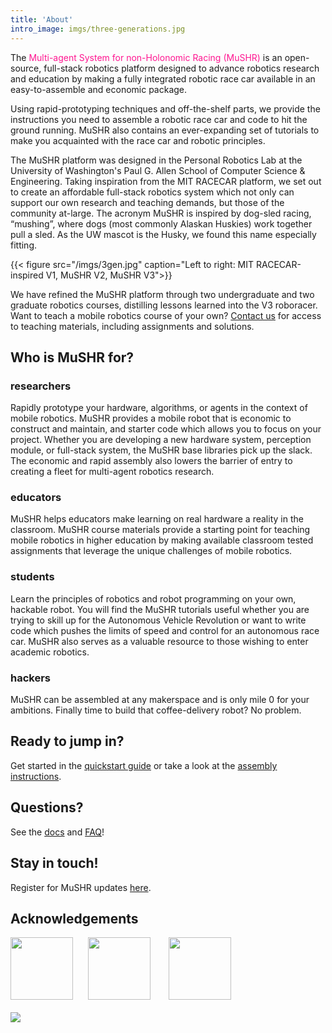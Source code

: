 ```yaml
---
title: 'About'
intro_image: imgs/three-generations.jpg
---
```

The <font color="#FF1690">Multi-agent System for non-Holonomic Racing (MuSHR) </font> is an open-source, full-stack robotics platform designed to advance robotics research and education by making a fully integrated robotic race car available in an easy-to-assemble and economic package.

Using rapid-prototyping techniques and off-the-shelf parts, we provide the instructions you need to assemble a robotic race car and code to hit the ground running. MuSHR also contains an ever-expanding set of tutorials to make you acquainted with the race car and robotic principles. 

The MuSHR platform was designed in the Personal Robotics Lab at the University of Washington's Paul G. Allen School of Computer Science & Engineering. Taking inspiration from the MIT RACECAR platform, we set out to create an affordable full-stack robotics system which not only can support our own research and teaching demands, but those of the community at-large. The acronym MuSHR is inspired by dog-sled racing, “mushing”, where dogs (most commonly Alaskan Huskies) work together pull a sled. As the UW mascot is the Husky, we found this name especially fitting.

{{< figure src="/imgs/3gen.jpg" caption="Left to right: MIT RACECAR-inspired V1, MuSHR V2, MuSHR V3">}}

We have refined the MuSHR platform through two undergraduate and two graduate robotics courses, distilling lessons learned into the V3 roboracer. Want to teach a mobile robotics course of your own? [Contact us](/contact/) for access to teaching materials, including assignments and solutions.

## Who is MuSHR for?

### researchers 
Rapidly prototype your hardware, algorithms, or agents in the context of mobile robotics. MuSHR provides a mobile robot that is economic to construct and maintain, and starter code which allows you to focus on your project. Whether you are developing a new hardware system, perception module, or full-stack system, the MuSHR base libraries pick up the slack. The economic and rapid assembly also lowers the barrier of entry to creating a fleet for multi-agent robotics research.

### educators 
MuSHR helps educators make learning on real hardware a reality in the classroom. MuSHR course materials provide a starting point for teaching mobile robotics in higher education by making available classroom tested assignments that leverage the unique challenges of mobile robotics. 

### students 
Learn the principles of robotics and robot programming on your own, hackable robot. You will find the MuSHR tutorials useful whether you are trying to skill up for the Autonomous Vehicle Revolution or want to write code which pushes the limits of speed and control for an autonomous race car. MuSHR also serves as a valuable resource to those wishing to enter academic robotics.

### hackers
MuSHR can be assembled at any makerspace and is only mile 0 for your ambitions. Finally time to build that coffee-delivery robot? No problem. 

## Ready to jump in?

Get started in the [quickstart guide](/tutorials/quickstart) or take a look at the [assembly instructions](https://github.com/prl-mushr/mushr).

## Questions?

See the [docs](/docs) and [FAQ](/tutorials/faq)!

## Stay in touch!

Register for MuSHR updates [here](/).

## Acknowledgements 
<img src="/imgs/pr_logo.900x900.jpg" style="height: 100px;">
<img src="/imgs/intel-logo.png" style="padding-left: 20px; height: 100px;">
<img src="/imgs/hri-us-logo-2018-hd.png" style="padding-left: 25px; height: 100px;">
<br>
<br>
<img src="/imgs/Allen-School-purple-RGB-lg.png" style="max-height: 70px;">


